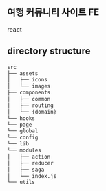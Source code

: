 ## 여행 커뮤니티 사이트 FE

react

## directory structure

```bash
src
├── assets
│   ├── icons
│   └── images
├── components
│   ├── common
│   ├── routing
│   └── {domain}
└── hooks
└── page
└── global
└── config
└── lib
└── modules
│   ├── action
│   ├── reducer
│   ├── saga
│   └── index.js
└── utils
```
